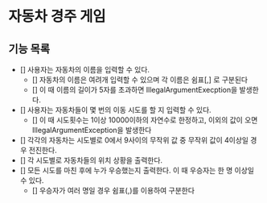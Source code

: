 # 자동차 경주 게임

## 기능 목록

- [] 사용자는 자동차의 이름을 입력할 수 있다.
  - [] 자동차의 이름은 여려개 입력할 수 있으며 각 이름은 쉼표[,] 로 구분된다
  - [] 이 때 이름의 길이가 5자를 초과하면 IllegalArgumentExecption을 발생한다.
- [] 사용자는 자동차들이 몇 번의 이동 시도를 할 지 입력할 수 있다.
  - [] 이 때 시도횟수는 1이상 10000이하의 자연수로 한정하고, 이외의 값이 오면 IllegalArgumentException을 발생한다
- [] 각각의 자동차는 시도별로 0에서 9사이의 무작위 값 중 무작위 값이 4이상일 경우 전진한다.
- [] 각 시도별로 자동차들의 위치 상황을 출력한다.
- [] 모든 시도를 마친 후에 누가 우승했는지 출력한다. 이 때 우승자는 한 명 이상일 수 있다.
  - [] 우승자가 여러 명일 경우 쉼표(,)를 이용하여 구분한다

